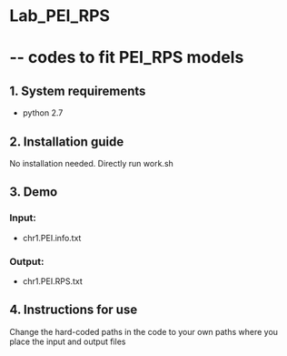 # Lab_PEI_RPS
# -- codes to fit PEI_RPS models

## 1. System requirements

- python 2.7

## 2. Installation guide

No installation needed. Directly run work.sh

## 3. Demo

### Input:
- chr1.PEI.info.txt

### Output:
- chr1.PEI.RPS.txt

## 4. Instructions for use

Change the hard-coded paths in the code to your own paths where you place the input and output files
